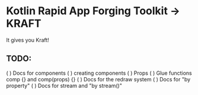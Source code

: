 # Kotlin Rapid App Forging Toolkit -> KRAFT

It gives you Kraft!

## TODO:

( ) Docs for components
  ( ) creating components
  ( ) Props
  ( ) Glue functions comp {} and comp(props) {}
( ) Docs for the redraw system
  ( ) Docs for "by property"
  ( ) Docs for stream and "by stream()"
